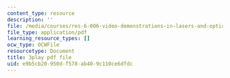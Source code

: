 ```yaml
---
content_type: resource
description: ''
file: /media/courses/res-6-006-video-demonstrations-in-lasers-and-optics-spring-2008/e9b5cb20950df578ab409c110ce6dfdc_rmg1XyOSAk0.pdf
file_type: application/pdf
learning_resource_types: []
ocw_type: OCWFile
resourcetype: Document
title: 3play pdf file
uid: e9b5cb20-950d-f578-ab40-9c110ce6dfdc
---
```


